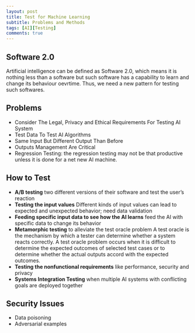 ```yaml
---
layout: post
title: Test for Machine Learning
subtitle: Problems and Methods
tags: [AI][Testing]
comments: true
---
```


## Software 2.0
Artificial intelligence can be defined as Software 2.0, which means it is nothing less than a software but such software has a capability to learn and change its behaviour oevrtime. Thus, we need a new pattern for testing such softwares. 

## Problems
* Consider The Legal, Privacy and Ethical Requirements For Testing AI System
* Test Data To Test AI Algorithms
* Same Input But Different Output Than Before
* Outputs Management Are Critical
* Regression Testing: the regression testing may not be that productive unless it is done for a net new AI machine.

## How to Test
* **A/B testing** two different versions of their software and test the user’s reaction
* **Testing the input values** Different kinds of input values can lead to expected and unexpected behavior; need data validation
* **Feeding specific input data to see how the AI learns** feed the AI with specific data to change its behavior
* **Metamorphic testing** to alleviate the test oracle problem
A test oracle is the mechanism by which a tester can determine whether a system reacts correctly. A test oracle problem occurs when it is difficult to determine the expected outcomes of selected test cases or to determine whether the actual outputs accord with the expected outcomes.
* **Testing the nonfunctional requirements** like performance, security and privacy 
* **Systems Integration Testing** when multiple AI systems with conflicting goals are deployed together

## Security Issues
* Data poisoning
* Adversarial examples
